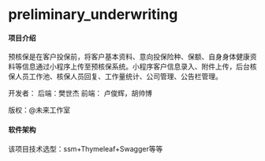 # preliminary_underwriting

#### 项目介绍

预核保是在客户投保前，将客户基本资料、意向投保险种、保额、自身身体健康资料等信息通过小程序上传至预核保系统。小程序客户信息录入、附件上传，后台核保人员工作池、核保人员回复、工作量统计、公司管理、公告栏管理。

开发者： 后端：樊世杰	前端： 卢俊辉，胡帅博

版权：@未来工作室

#### 软件架构

该项目技术选型：ssm+Thymeleaf+Swagger等等
